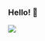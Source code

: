 ### Hello! 👋
![](https://hit.yhype.me/github/profile?user_id=112168059)


<!--![Top Langs](https://github-readme-stats-sigma-five.vercel.app/api/top-langs?username=taleq&locale=en&hide_title=false&layout=compact&card_width=320&theme=github_dark&hide_border=false&bg_color=00000000&text_color=ffffff) -->

<!-- ![Views](https://komarev.com/ghpvc/?username=taleq&color=blue) -->


<!-- ![GitHub stats](https://github-readme-stats-sigma-five.vercel.app/api?username=taleq&hide_title=false&hide_rank=false&show_icons=true&include_all_commits=false&count_private=true&disable_animations=false&theme=github_dark&locale=en&hide_border=false&bg_color=00000000&text_color=ffffff) -->

<!-- ![GitHub stats](https://github-readme-stats.vercel.app/api?username=taleq&hide=stars,issues&show_icons=true&theme=tokyonight) -->


<!-- [![Top Langs](https://github-readme-stats.vercel.app/api/top-langs/?username=taleq&layout=compact)](https://github.com/anuraghazra/github-readme-stats) -->

<!--
- 🔭 I’m currently working on ...
- 🌱 I’m currently learning ...
- 👯 I’m looking to collaborate on ...
- 🤔 I’m looking for help with ...
- 💬 Ask me about ...
- 📫 How to reach me: ...
- 😄 Pronouns: ...
- ⚡ Fun fact: ...
-->
